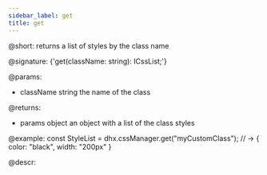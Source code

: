 ```yaml
---
sidebar_label: get
title: get
---          
```


@short: returns a list of styles by the class name

@signature: {'get(className: string): ICssList;'}

@params:
- className      string     the name of the class

@returns:

- params      object     an object with a list of the class styles

@example:
const StyleList =  dhx.cssManager.get("myCustomClass");
// -> { color: "black", width: "200px" }

@descr:
